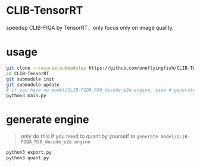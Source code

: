 # CLIB-TensorRT
speedup CLIB-FIQA by TensorRT，only focus only on image quality.

# usage

```bash
git clone --recurse-submodules https://github.com/oneflyingfish/CLIB-TensorRT.git
cd CLIB-TensorRT
git submodule init
git submodule update
# if you have no model/CLIB-FIQA_R50_decode_e2e.engine, view # generate engine learn how to generate
python3 main.py
```

# generate engine
> only do this if you need to quant by yourself to `generate model/CLIB-FIQA_R50_decode_e2e.engine`

```bash
python3 export.py
python3 quant.py
```
